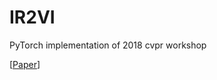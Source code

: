 # IR2VI
PyTorch implementation of 2018 cvpr workshop

[[Paper](https://arxiv.org/abs/1806.09565v1)]

